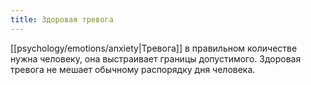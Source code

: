 ```yaml
---
title: Здоровая тревога
---
```

[[psychology/emotions/anxiety|Тревога]] в правильном количестве нужна человеку, она выстраивает границы допустимого. Здоровая тревога не мешает обычному распорядку дня человека.